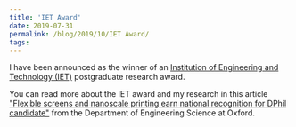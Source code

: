 ```yaml
---
title: 'IET Award'
date: 2019-07-31
permalink: /blog/2019/10/IET Award/
tags:
---
```


I have been announced as the winner of an [Institution of Engineering and Technology (IET)](https://www.theiet.org/) postgraduate research award. 

You can read more about the IET award and my research in this article ["Flexible screens and nanoscale printing earn national recognition for DPhil candidate"](https://eng.ox.ac.uk/news/flexible-screens-and-nanoscale-printing-earn-national-recognition-for-dphil-candidate/) from the Department of Engineering Science at Oxford. 
<!-- break -->